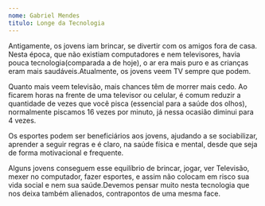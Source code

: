 ```yaml
---
nome: Gabriel Mendes
titulo: Longe da Tecnologia
---
```


Antigamente, os jovens iam brincar, se divertir com os amigos fora de casa. Nesta época, que não existiam computadores e nem televisores, havia pouca tecnologia(comparada a de hoje), o ar era mais puro e as crianças eram mais saudáveis.Atualmente, os jovens veem TV sempre que podem.

Quanto mais veem televisão, mais chances têm de morrer mais cedo. Ao ficarem horas na frente de uma televisor ou celular, é comum reduzir a quantidade de vezes que você pisca (essencial para a saúde dos olhos), normalmente piscamos 16 vezes por minuto, já nessa ocasião diminui para 4 vezes.

Os esportes podem ser beneficiários aos jovens, ajudando a se sociabilizar, aprender a seguir regras e é claro, na saúde física e mental, desde que seja de forma motivacional e frequente.

Alguns jovens conseguem esse equilíbrio de brincar, jogar, ver Televisão, mexer no computador, fazer esportes, e assim não colocam em risco sua vida social e nem sua saúde.Devemos pensar muito nesta tecnologia que nos deixa também alienados, contrapontos de uma mesma face.

